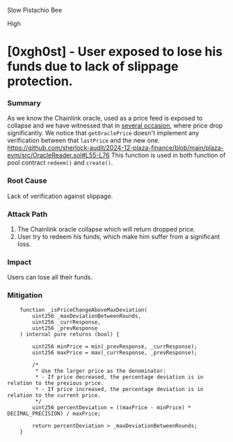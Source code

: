 Slow Pistachio Bee

High

# [0xgh0st] - User exposed to lose his funds due to lack of slippage protection.

### Summary

As we know the Chainlink oracle, used as a price feed is exposed to collapse and we have witnessed that in [several occasion](https://rekt.news/venus-blizz-rekt/), where price drop significantly.
We notice that `getOraclePrice` doesn't implement any verification between that `lastPrice` and the new one.
https://github.com/sherlock-audit/2024-12-plaza-finance/blob/main/plaza-evm/src/OracleReader.sol#L55-L76
This function is used in both function of pool contract `redeem()` and `create()`.
### Root Cause
Lack of verification against slippage.

### Attack Path

1. The Chainlink oracle collapse which will return dropped price.
2. User try to redeem his funds, which make him suffer from a significant loss.

### Impact

Users can lose all their funds.

### Mitigation

```solidity
	function _isPriceChangeAboveMaxDeviation(
		uint256 _maxDeviationBetweenRounds,
		uint256 _currResponse,
		uint256 _prevResponse
	) internal pure returns (bool) {

		uint256 minPrice = min(_prevResponse, _currResponse);
		uint256 maxPrice = max(_currResponse, _prevResponse);

		/*
		 * Use the larger price as the denominator:
		 * - If price decreased, the percentage deviation is in relation to the previous price.
		 * - If price increased, the percentage deviation is in relation to the current price.
		 */
		uint256 percentDeviation = ((maxPrice - minPrice) * DECIMAL_PRECISION) / maxPrice;

		return percentDeviation > _maxDeviationBetweenRounds;
	}
```